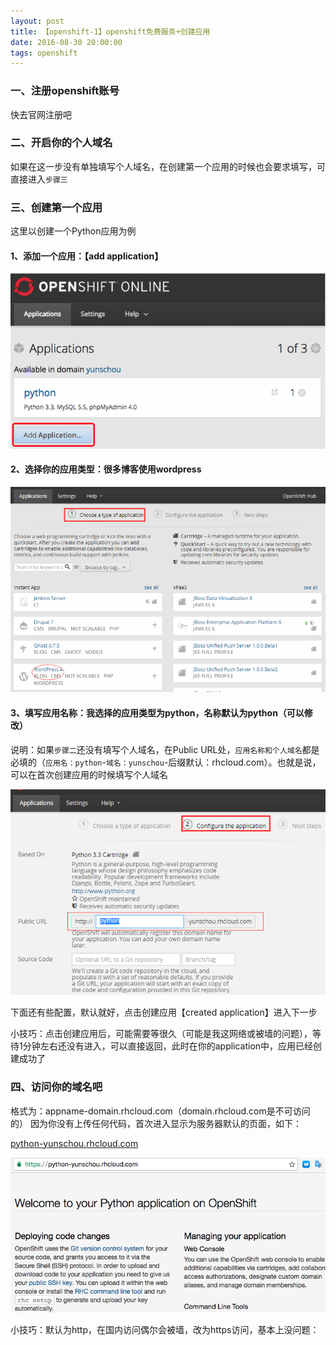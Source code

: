 ```yaml
---
layout: post
title: 【openshift-1】openshift免费服务+创建应用
date: 2016-08-30 20:00:00
tags: openshift
---
```


### 一、注册openshift账号

快去官网注册吧

### 二、开启你的个人域名

如果在这一步没有单独填写个人域名，在创建第一个应用的时候也会要求填写，可直接进入`步骤三`

### 三、创建第一个应用

这里以创建一个Python应用为例

#### 1、添加一个应用：【add application】

![img](/assets/images/2016/openshift-guide-1-1.png)

#### 2、选择你的应用类型：很多博客使用wordpress

![img](/assets/images/2016/openshift-guide-1-2.png)

#### 3、填写应用名称：我选择的应用类型为python，名称默认为python（可以修改）

说明：如果`步骤二`还没有填写个人域名，在Public URL处，`应用名称和个人域名`都是必填的（`应用名：python`-`域名：yunschou`-后缀默认：rhcloud.com）。也就是说，可以在首次创建应用的时候填写个人域名

![img](/assets/images/2016/openshift-guide-1-3.png)

下面还有些配置，默认就好，点击创建应用【created application】进入下一步

小技巧：点击创建应用后，可能需要等很久（可能是我这网络或被墙的问题），等待1分钟左右还没有进入，可以直接返回，此时在你的application中，应用已经创建成功了  

### 四、访问你的域名吧

格式为：appname-domain.rhcloud.com（domain.rhcloud.com是不可访问的）
因为你没有上传任何代码，首次进入显示为服务器默认的页面，如下：

[python-yunschou.rhcloud.com](https://python-yunschou.rhcloud.com/)

![img](/assets/images/2016/openshift-guide-1-4.png)

小技巧：默认为http，在国内访问偶尔会被墙，改为https访问，基本上没问题：
